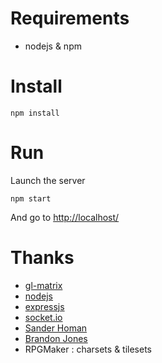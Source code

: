 Requirements
============
* nodejs & npm

Install
=======

	npm install

Run
===

Launch the server

	npm start

And go to [http://localhost/](http://localhost/)

Thanks
======

* [gl-matrix](https://github.com/toji/gl-matrix)
* [nodejs](http://nodejs.org/)
* [expressjs](http://expressjs.com/)
* [socket.io](http://socket.io/)
* [Sander Homan](http://homans.nhlrebel.com/2011/12/06/2d-tilemap-using-shaders/)
* [Brandon Jones](http://blog.tojicode.com/2012/07/sprite-tile-maps-on-gpu.html)
* RPGMaker : charsets & tilesets